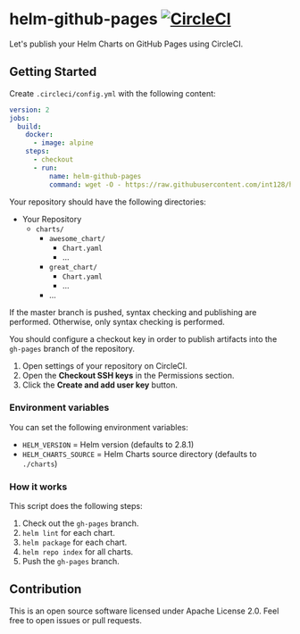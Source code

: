 # helm-github-pages [![CircleCI](https://circleci.com/gh/int128/helm-github-pages.svg?style=shield)](https://circleci.com/gh/int128/helm-github-pages)

Let's publish your Helm Charts on GitHub Pages using CircleCI.

## Getting Started

Create `.circleci/config.yml` with the following content:

```yaml
version: 2
jobs:
  build:
    docker:
      - image: alpine
    steps:
      - checkout
      - run:
          name: helm-github-pages
          command: wget -O - https://raw.githubusercontent.com/int128/helm-github-pages/master/publish.sh | sh
```

Your repository should have the following directories:

- Your Repository
  - `charts/`
    - `awesome_chart/`
      - `Chart.yaml`
      - ...
    - `great_chart/`
      - `Chart.yaml`
      - ...
    - ...

If the master branch is pushed, syntax checking and publishing are performed.
Otherwise, only syntax checking is performed.

You should configure a checkout key in order to publish artifacts into the `gh-pages` branch of the repository.

1. Open settings of your repository on CircleCI.
1. Open the **Checkout SSH keys** in the Permissions section.
1. Click the **Create and add user key** button.

### Environment variables

You can set the following environment variables:

- `HELM_VERSION` = Helm version (defaults to 2.8.1)
- `HELM_CHARTS_SOURCE` = Helm Charts source directory (defaults to `./charts`)

### How it works

This script does the following steps:

1. Check out the `gh-pages` branch.
1. `helm lint` for each chart.
1. `helm package` for each chart.
1. `helm repo index` for all charts.
1. Push the `gh-pages` branch.

## Contribution

This is an open source software licensed under Apache License 2.0.
Feel free to open issues or pull requests.

